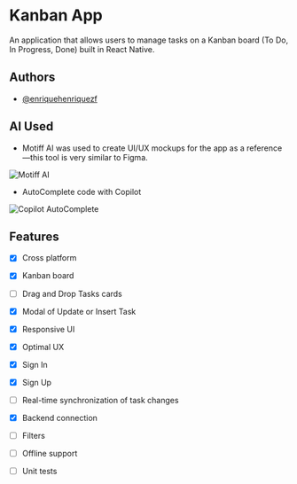 
# Kanban App

An application that allows users to manage tasks on a Kanban board (To Do, In Progress, Done) built in React Native.


## Authors

- [@enriquehenriquezf](https://www.github.com/enriquehenriquezf)


## AI Used

- Motiff AI was used to create UI/UX mockups for the app as a reference—this tool is very similar to Figma.

![Motiff AI](https://lh3.googleusercontent.com/d/1yE2EvnEmLNqAlbiMajP3yHPJwL53wG7V=w1920-h1080)

- AutoComplete code with Copilot

![Copilot AutoComplete](https://lh3.googleusercontent.com/d/1fAZ7pqo6sSseWw3ubMmZXrmvYVCPy7on=w1920-h1080)


## Features

- [x]  Cross platform
- [x]  Kanban board
- [ ]  Drag and Drop Tasks cards
- [x]  Modal of Update or Insert Task
- [x]  Responsive UI
- [x]  Optimal UX
- [x]  Sign In
- [x]  Sign Up
- [ ]  Real-time synchronization of task changes
- [x]  Backend connection
- [ ]  Filters
- [ ]  Offline support
- [ ]  Unit tests

